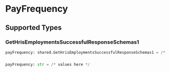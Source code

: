 # PayFrequency


## Supported Types

### GetHrisEmploymentsSuccessfulResponseSchemas1

```python
payFrequency: shared.GetHrisEmploymentsSuccessfulResponseSchemas1 = /* values here */
```

### 

```python
payFrequency: str = /* values here */
```

